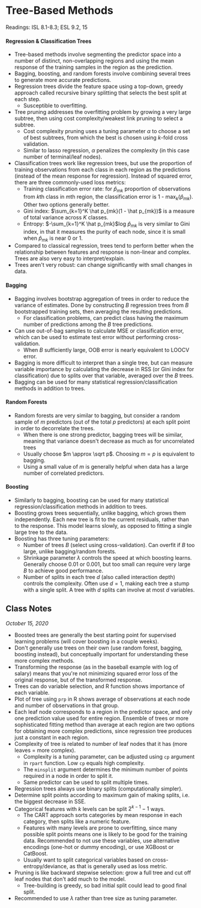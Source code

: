 # Tree-Based Methods

Readings: ISL 8.1-8.3; ESL 9.2, 15

#### Regression & Classification Trees

- Tree-based methods involve segmenting the predictor space into a number of distinct, non-overlapping regions and using the mean response of the training samples in the region as the prediction.
- Bagging, boosting, and random forests involve combining several trees to generate more accurate predictions.
- Regression trees divide the feature space using a top-down, greedy approach called recursive binary splitting that selects the best split at each step.
  - Susceptible to overfitting.
- Tree pruning addresses the overfitting problem by growing a very large subtree, then using cost complexity/weakest link pruning to select a subtree.
  - Cost complexity pruning uses a tuning parameter $\alpha$ to choose a set of best subtrees, from which the best is chosen using $k$-fold cross validation.
  - Similar to lasso regression, $\alpha$ penalizes the complexity (in this case number of terminal/leaf nodes).
- Classification trees work like regression trees, but use the proportion of training observations from each class in each region as the predictions (instead of the mean response for regression). Instead of squared error, there are three commonly-used loss metrics:
  - Training classification error rate: for $\hat p_{mk}$ proportion of observations from $k$th class in $m$th region, the classification error is 1 - max$_k (\hat p_{mk})$. Other two options generally better.
  - Gini index: $\sum_{k=1}^K \hat p_{mk}(1 - \hat p_{mk})$ is a measure of total variance across $K$ classes.
  - Entropy: $-\sum_{k=1}^K \hat p_{mk}$log $\hat p_{mk}$ is very similar to Gini index, in that it measures the purity of each node, since it is small when $\hat p_{mk}$ is near 0 or 1.
- Compared to classical regression, trees tend to perform better when the relationship between features and response is non-linear and complex. Trees are also very easy to interpret/explain.
- Trees aren't very robust: can change significantly with small changes in data.

#### Bagging

- Bagging involves bootstrap aggregation of trees in order to reduce the variance of estimates. Done by constructing $B$ regression trees from $B$ bootstrapped training sets, then averaging the resulting predictions.
  - For classification problems, can predict class having the maximum number of predictions among the $B$ tree predictions.
- Can use out-of-bag samples to calculate MSE or classification error, which can be used to estimate test error without performing cross-validation.
  - When $B$ sufficiently large, OOB error is nearly equivalent to LOOCV error.
- Bagging is more difficult to interpret than a single tree, but can measure variable importance by calculating the decrease in RSS (or Gini index for classification) due to splits over that variable, averaged over the $B$ trees.
- Bagging can be used for many statistical regression/classification methods in addition to trees.

#### Random Forests

- Random forests are very similar to bagging, but consider a random sample of $m$ predictors (out of the total $p$ predictors) at each split point in order to decorrelate the trees.
  - When there is one strong predictor, bagging trees will be similar, meaning that variance doesn't decrease as much as for uncorrelated trees
  - Usually choose $m \approx \sqrt p$. Choosing $m = p$ is equivalent to bagging.
  - Using a small value of $m$ is generally helpful when data has a large number of correlated predictors.

#### Boosting

- Similarly to bagging, boosting can be used for many statistical regression/classification methods in addition to trees.
- Boosting grows trees sequentially, unlike bagging, which grows them independently. Each new tree is fit to the current residuals, rather than to the response. This model learns slowly, as opposed to fitting a single large tree to the data.
- Boosting has three tuning parameters:
  - Number of trees $B$ (select using cross-validation). Can overfit if $B$ too large, unlike bagging/random forests.
  - Shrinkage parameter $\lambda$ controls the speed at which boosting learns. Generally choose 0.01 or 0.001, but too small can require very large $B$ to achieve good performance.
  - Number of splits in each tree $d$ (also called interaction depth) controls the complexity. Often use $d=1$, making each tree a stump with a single split. A tree with $d$ splits can involve at most $d$ variables.

## Class Notes

*October 15, 2020*

- Boosted trees are generally the best starting point for  supervised learning problems (will cover boosting in a couple weeks).
- Don't generally use trees on their own (use random forest, bagging, boosting instead), but conceptually important for understanding these more complex methods.
- Transforming the response (as in the baseball example with log of salary) means that you're not minimizing squared error loss of the original response, but of the transformed response.
- Trees can do variable selection, and R function shows  importance of each variable.
- Plot of tree using `prp` in R shows average of observations at each node and number of observations in that group.
- Each leaf node corresponds to a region in the predictor space, and only one prediction value used for entire region. Ensemble of trees or more sophisticated fitting method than average at each region are two options for obtaining more complex predictions, since regression tree produces just a constant in each region.
- Complexity of tree is related to number of leaf nodes that it has (more leaves = more complex).
  - Complexity is a tuning parameter, can be adjusted using `cp` argument in `rpart` function. Low `cp` equals high complexity.
  - The `minsplit` argument determines the minimum number of points required in a node in order to split it.
  - Same predictor can be used to split multiple times.
- Regression trees always use binary splits (computationally simpler).
- Determine split points according to maximum gain of making splits, i.e. the biggest decrease in SSE.
- Categorical features with $k$ levels can be split $2^{k-1}-1$ ways.
  - The CART approach sorts categories by mean response in each category, then splits like a numeric feature.
  - Features with many levels are prone to overfitting, since many possible split points means one is likely to be good for the training data. Recommended to not use these variables, use alternative encodings (one-hot or dummy encoding), or use XGBoost or CatBoost.
  - Usually want to split categorical variables based on cross-entropy/deviance, as that is generally used as loss metric.
- Pruning is like backward stepwise selection: grow a full tree and cut off leaf nodes that don't add much to the model.
  - Tree-building is greedy, so bad initial split could lead to good final split.
- Recommended to use $\lambda$ rather than tree size as tuning parameter.